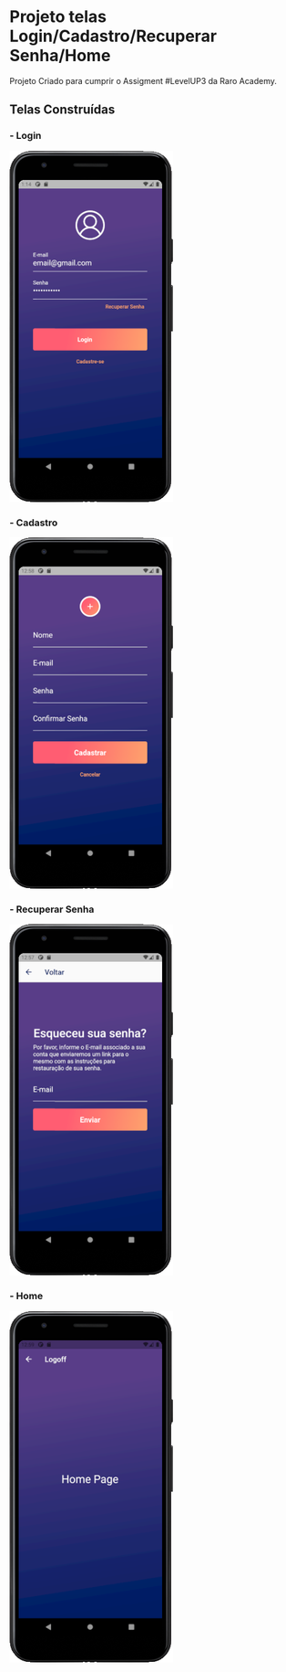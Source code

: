 # Projeto telas Login/Cadastro/Recuperar Senha/Home

Projeto Criado para cumprir o Assigment #LevelUP3 da Raro Academy.

## Telas Construídas

### - Login
<img src="./assets/tela_login.png" alt="Print da tela Login"/>
<br/>

### - Cadastro
<img src="./assets/tela_cadastro.png" alt="Print da tela Cadastro"/>
<br/>

### - Recuperar Senha
<img src="./assets/tela_recuperar_senha.png" alt="Print da tela Recuperar Senha"/>
<br/>

### - Home
<img src="./assets/tela_home_page.png" alt="Print da tela Home"/>
